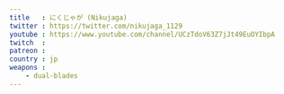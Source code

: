 ```yaml
---
title   : にくじゃが (Nikujaga)
twitter : https://twitter.com/nikujaga_1129
youtube : https://www.youtube.com/channel/UCzTdoV63Z7jJt49EuOYIbpA
twitch  :
patreon :
country : jp
weapons :
    - dual-blades
---
```

